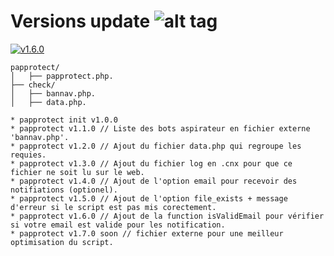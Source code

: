 # Versions update ![alt tag](https://camo.githubusercontent.com/c854ccb6625c6674287cf084391dc66983ac6ec1/687474703a2f2f696d6731352e686f7374696e67706963732e6e65742f706963732f35393837303066696c6539342e706e67)

[![v1.6.0](http://img.shields.io/badge/zip-v1.6.0-blue.svg)](https://github.com/NuggaN85/Protection-Anti-Plagiat/archive/master.zip)


```
papprotect/
│   ├── papprotect.php.
├── check/
│   ├── bannav.php.
│   ├── data.php.
```

```
* papprotect init v1.0.0 
* papprotect v1.1.0 // Liste des bots aspirateur en fichier externe 'bannav.php'.
* papprotect v1.2.0 // Ajout du fichier data.php qui regroupe les requies.
* papprotect v1.3.0 // Ajout du fichier log en .cnx pour que ce fichier ne soit lu sur le web.
* papprotect v1.4.0 // Ajout de l'option email pour recevoir des notifiations (optionel).
* papprotect v1.5.0 // Ajout de l'option file_exists + message d'erreur si le script est pas mis corectement.
* papprotect v1.6.0 // Ajout de la function isValidEmail pour vérifier si votre email est valide pour les notification.
* papprotect v1.7.0 soon // fichier externe pour une meilleur optimisation du script.
```
